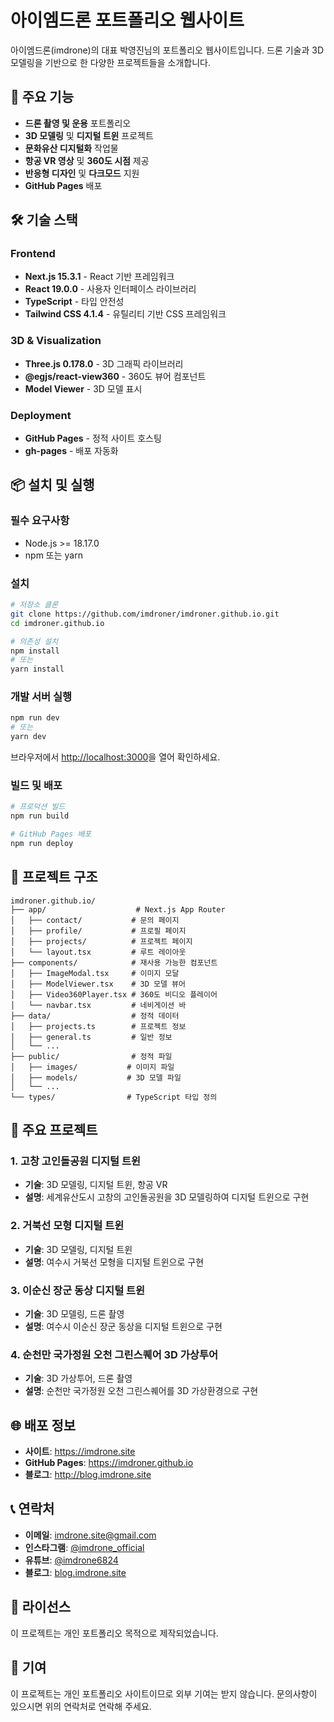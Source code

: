 # 아이엠드론 포트폴리오 웹사이트

아이엠드론(imdrone)의 대표 박영진님의 포트폴리오 웹사이트입니다. 드론 기술과 3D 모델링을 기반으로 한 다양한 프로젝트들을 소개합니다.

## 🚀 주요 기능

- **드론 촬영 및 운용** 포트폴리오
- **3D 모델링** 및 **디지털 트윈** 프로젝트
- **문화유산 디지털화** 작업물
- **항공 VR 영상** 및 **360도 시점** 제공
- **반응형 디자인** 및 **다크모드** 지원
- **GitHub Pages** 배포

## 🛠️ 기술 스택

### Frontend
- **Next.js 15.3.1** - React 기반 프레임워크
- **React 19.0.0** - 사용자 인터페이스 라이브러리
- **TypeScript** - 타입 안전성
- **Tailwind CSS 4.1.4** - 유틸리티 기반 CSS 프레임워크

### 3D & Visualization
- **Three.js 0.178.0** - 3D 그래픽 라이브러리
- **@egjs/react-view360** - 360도 뷰어 컴포넌트
- **Model Viewer** - 3D 모델 표시

### Deployment
- **GitHub Pages** - 정적 사이트 호스팅
- **gh-pages** - 배포 자동화

## 📦 설치 및 실행

### 필수 요구사항
- Node.js >= 18.17.0
- npm 또는 yarn

### 설치
```bash
# 저장소 클론
git clone https://github.com/imdroner/imdroner.github.io.git
cd imdroner.github.io

# 의존성 설치
npm install
# 또는
yarn install
```

### 개발 서버 실행
```bash
npm run dev
# 또는
yarn dev
```

브라우저에서 [http://localhost:3000](http://localhost:3000)을 열어 확인하세요.

### 빌드 및 배포
```bash
# 프로덕션 빌드
npm run build

# GitHub Pages 배포
npm run deploy
```

## 📁 프로젝트 구조

```
imdroner.github.io/
├── app/                    # Next.js App Router
│   ├── contact/           # 문의 페이지
│   ├── profile/           # 프로필 페이지
│   ├── projects/          # 프로젝트 페이지
│   └── layout.tsx         # 루트 레이아웃
├── components/            # 재사용 가능한 컴포넌트
│   ├── ImageModal.tsx     # 이미지 모달
│   ├── ModelViewer.tsx    # 3D 모델 뷰어
│   ├── Video360Player.tsx # 360도 비디오 플레이어
│   └── navbar.tsx         # 네비게이션 바
├── data/                  # 정적 데이터
│   ├── projects.ts        # 프로젝트 정보
│   ├── general.ts         # 일반 정보
│   └── ...
├── public/                # 정적 파일
│   ├── images/           # 이미지 파일
│   ├── models/           # 3D 모델 파일
│   └── ...
└── types/                # TypeScript 타입 정의
```

## 🎯 주요 프로젝트

### 1. 고창 고인돌공원 디지털 트윈
- **기술**: 3D 모델링, 디지털 트윈, 항공 VR
- **설명**: 세계유산도시 고창의 고인돌공원을 3D 모델링하여 디지털 트윈으로 구현

### 2. 거북선 모형 디지털 트윈
- **기술**: 3D 모델링, 디지털 트윈
- **설명**: 여수시 거북선 모형을 디지털 트윈으로 구현

### 3. 이순신 장군 동상 디지털 트윈
- **기술**: 3D 모델링, 드론 촬영
- **설명**: 여수시 이순신 장군 동상을 디지털 트윈으로 구현

### 4. 순천만 국가정원 오천 그린스퀘어 3D 가상투어
- **기술**: 3D 가상투어, 드론 촬영
- **설명**: 순천만 국가정원 오천 그린스퀘어를 3D 가상환경으로 구현

## 🌐 배포 정보

- **사이트**: https://imdrone.site
- **GitHub Pages**: https://imdroner.github.io
- **블로그**: http://blog.imdrone.site

## 📞 연락처

- **이메일**: imdrone.site@gmail.com
- **인스타그램**: [@imdrone_official](https://instagram.com/imdrone_official)
- **유튜브**: [@imdrone6824](https://www.youtube.com/@imdrone6824)
- **블로그**: [blog.imdrone.site](http://blog.imdrone.site)

## 📄 라이선스

이 프로젝트는 개인 포트폴리오 목적으로 제작되었습니다.

## 🤝 기여

이 프로젝트는 개인 포트폴리오 사이트이므로 외부 기여는 받지 않습니다. 문의사항이 있으시면 위의 연락처로 연락해 주세요.
